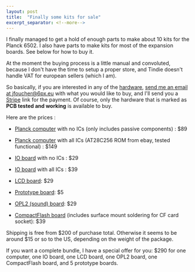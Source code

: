 ```yaml
---
layout: post
title:  "Finally some kits for sale"
excerpt_separator: <!--more-->
---
```


I finally managed to get a hold of enough parts to make about 10 kits for the Planck 6502. I also have parts to make kits for most of the expansion boards. See below for how to buy it.

<!--more-->

At the moment the buying process is a little manual and convoluted, because I don't have the time to setup a proper store, and Tindie doesn't handle VAT for european sellers (which I am).

So basically, if you are interested in any of the [hardware](/Hardware/), [send me an email at jfoucher@6px.eu](mailto:jfoucher@6px.eu) with what you would like to buy, and I'll send you a [Stripe](https://stripe.com) link for the payment. Of course, only the hardware that is marked as __PCB tested and working__ is available to buy. 

Here are the prices : 

- [Planck computer](/Hardware/mainboard/) with no ICs (only includes passive components) : $89
- [Planck computer](/Hardware/mainboard/) with all ICs (AT28C256 ROM from ebay, tested functional) : $149

- [IO board](/Hardware/io/) with no ICs : $29
- [IO board](/Hardware/io/) with all ICs : $39

- [LCD board](/Hardware/lcd/): $29

- [Prototype board](/Hardware/proto/): $5

- [OPL2 (sound) board](/Hardware/opl2/): $29

- [CompactFlash board](/Hardware/cf/) (includes surface mount soldering for CF card socket): $39

Shipping is free from $200 of purchase total. Otherwise it seems to be around $15 or so to the US, depending on the weight of the package. 

If you want a complete bundle, I have a special offer for you: $290 for one computer, one IO board, one LCD board, one OPL2 board, one CompactFlash board, and 5 prototype boards.

